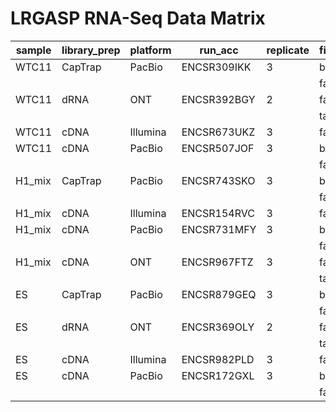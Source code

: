 # LRGASP RNA-Seq Data Matrix

| sample  | library_prep | platform | run_acc     | replicate | file_type | file_accs                                                                                                   |
| ------- | ------------ | -------- | ----------- | --------- | --------- | ----------------------------------------------------------------------------------------------------------- |
| WTC11   | CapTrap      | PacBio   | ENCSR309IKK | 3         | bam       | ENCFF028FCL,ENCFF508XUP,ENCFF950ANU                                                                         |
|         |              |          |             |           | fastq     | ENCFF003QZT,ENCFF105WIJ,ENCFF212HLP                                                                         |
| WTC11   | dRNA         | ONT      | ENCSR392BGY | 2         | fastq     | ENCFF155CFF,ENCFF600LIU                                                                                     |
|         |              |          |             |           | tar       | ENCFF146MTW,ENCFF591QYR                                                                                     |
| WTC11   | cDNA         | Illumina | ENCSR673UKZ | 3         | fastq     | ENCFF198RQU,ENCFF247XJT,ENCFF620HBM,ENCFF644AQW,ENCFF766OAK,ENCFF785SWH                                     |
| WTC11   | cDNA         | PacBio   | ENCSR507JOF | 3         | bam       | ENCFF112MRR,ENCFF122GKS,ENCFF338WQL,ENCFF434SWA,ENCFF455RXJ,ENCFF620NFT,ENCFF875XMU,ENCFF962OWJ,ENCFF992WSK |
|         |              |          |             |           | fastq     | ENCFF245IPA,ENCFF370NFS,ENCFF563QZR                                                                         |
| H1_mix  | CapTrap      | PacBio   | ENCSR743SKO | 3         | bam       | ENCFF073YYF,ENCFF499AVA,ENCFF509GUL                                                                         |
|         |              |          |             |           | fastq     | ENCFF705IEA,ENCFF822IZD,ENCFF885YGF                                                                         |
| H1_mix  | cDNA         | Illumina | ENCSR154RVC | 3         | fastq     | ENCFF139HIY,ENCFF145IIO,ENCFF201EVI,ENCFF221SLD,ENCFF223VFL,ENCFF591ISP,ENCFF597GZT,ENCFF701OIK             |
| H1_mix  | cDNA         | PacBio   | ENCSR731MFY | 3         | bam       | ENCFF205WPS,ENCFF413ZWA,ENCFF539DBI,ENCFF735HPE,ENCFF736JMP,ENCFF945KEK                                     |
|         |              |          |             |           | fastq     | ENCFF372YUA,ENCFF525JUC,ENCFF743MYM                                                                         |
| H1_mix  | cDNA         | ONT      | ENCSR967FTZ | 3         | fastq     | ENCFF557WRQ,ENCFF804BPC,ENCFF854BEI                                                                         |
|         |              |          |             |           | tar       | ENCFF120DLZ,ENCFF316TNM,ENCFF336WGD                                                                         |
| ES      | CapTrap      | PacBio   | ENCSR879GEQ | 3         | bam       | ENCFF062QXB,ENCFF110VBJ,ENCFF710FCJ                                                                         |
|         |              |          |             |           | fastq     | ENCFF310IPO,ENCFF535DQA,ENCFF654JHQ                                                                         |
| ES      | dRNA         | ONT      | ENCSR369OLY | 2         | fastq     | ENCFF412NKJ,ENCFF765AEC                                                                                     |
|         |              |          |             |           | tar       | ENCFF464USM,ENCFF914OBQ                                                                                     |
| ES      | cDNA         | Illumina | ENCSR982PLD | 3         | fastq     | ENCFF006WNS,ENCFF089PFT,ENCFF521IDK,ENCFF696TCH,ENCFF751FTE,ENCFF914YPT                                     |
| ES      | cDNA         | PacBio   | ENCSR172GXL | 3         | bam       | ENCFF094NZA,ENCFF280DWZ,ENCFF493CBP,ENCFF564NGV,ENCFF714ZJR,ENCFF993JVA                                     |
|         |              |          |             |           | fastq     | ENCFF313VYZ,ENCFF667VXS,ENCFF874VSI                                                                         |
